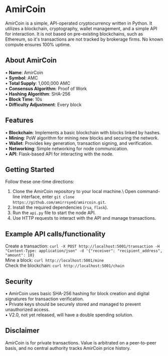 # AmirCoin

AmirCoin is a simple, API-operated cryptocurrency written in Python. It utilizes a blockchain, cryptography, wallet management, and a simple API for interaction.  It is not based on pre-existing blockchains, such as Ethereum, so it's transactions are not tracked by brokerage firms.  No known compute ensures 100% uptime.  

## About AmirCoin

• **Name**: AmirCoin\
• **Symbol**: AMC\
• **Total Supply**: 1,000,000 AMC\
• **Consensus Algorithm**: Proof of Work\
• **Hashing Algorithm**: SHA-256\
• **Block Time**: 10s\
• **Difficulty Adjustment**: Every block

## Features

• **Blockchain**: Implements a basic blockchain with blocks linked by hashes.\
• **Mining**: PoW algorithm for mining new blocks and securing the network.\
• **Wallet**: Provides key generation, transaction signing, and verification.\
• **Networking**: Simple networking for node communication.\
• **API**: Flask-based API for interacting with the node.

## Getting Started

Follow these one-time directions:

1. Clone the AmirCoin repository to your local machine.\    Open command-line interface, enter `git clone https://github.com/amirrsyed/amircoin.git`.
2. Install the required dependencies (`rsa`, `flask`).
3. Run the `api.py` file to start the node API.
4. Use HTTP requests to interact with the API and manage transactions.

## Example API calls/functionality

Create a transaction:
`curl -X POST http://localhost:5001/transaction -H "Content-Type: application/json" -d '{"receiver": "recipient_address", "amount": 10}`\
Mine a block:
`curl http://localhost:5001/mine`\
Check the blockchain:
`curl http://localhost:5001/chain`

## Security
• AmirCoin uses basic SHA-256 hashing for block creation and digital signatures for transaction verification.\
• Private keys should be securely stored and managed to prevent unauthorized access.\
• V2.0, not yet released, will have a double spending solution.

## Disclaimer
AmirCoin is for private transactions.  Value is arbitrated on a peer-to-peer basis, and no central authority tracks AmirCoin price history.  

